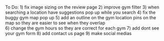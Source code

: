 To Do:
    1) fix image sizing on the review page
    2) improve gym filter
    3) when searching a location have suggestions pop up while you search
    4) fix the buggy gym map pop up
    5) add an outline on the gym location pins on the map so they are easier to see when they overlap  
    6) change the gym hours so they are correct for each gym
    7) add dont see your gym form
    8) add contact us page
    9) make social medias  
